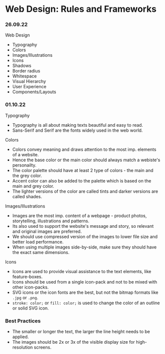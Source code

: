 # Web Design: Rules and Frameworks

### 26.09.22

Web Design

- Typography
- Colors
- Images/Illustrations
- Icons
- Shadows
- Border radius
- Whitespace
- Visual Hierarchy
- User Experience
- Components/Layouts

### 01.10.22

Typography

- Typography is all about making texts beautiful and easy to read.
- Sans-Serif and Serif are the fonts widely used in the web world.

Colors

- Colors convey meaning and draws attention to the most imp. elements of a website.
- Hence the base color or the main color should always match a webiste's personailty.
- The color palette should have at least 2 type of colors - the main and the grey color.
- Accent color can also be added to the palette which is based on the main and grey color.
- The lighter versions of the color are called tints and darker versions are called shades.

Images/Illustrations

- Images are the most imp. content of a webpage - product photos, storytelling, illustrations and patterns.
- Its also used to support the website's message and story, so relevant and original images are preferred.
- We should use compressed version of the images to lower file size and better load performance.
- When using multiple images side-by-side, make sure they should have the exact same dimensions.

Icons

- Icons are used to provide visual assistance to the text elements, like feature-boxes.
- Icons should be used from a single icon-pack and not to be mixed with other icon-packs.
- SVG icons or the icon fonts are the best, but not the bitmap formats like `.jpg` or `.png`.
- `stroke: color;` or `fill: color;` is used to change the color of an outline or solid SVG icon.

### Best Practices

- The smaller or longer the text, the larger the line height needs to be applied.
- The images should be 2x or 3x of the visible display size for high-resolution screens.
